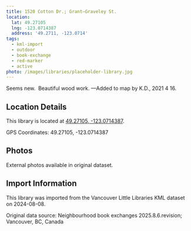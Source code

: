 ```yaml
---
title: 1520 Cotton Dr.; Grant—Graveley St.
location:
  lat: 49.27105
  lng: -123.0714387
  address: '49.2711, -123.0714'
tags:
  - kml-import
  - outdoor
  - book-exchange
  - red-marker
  - active
photo: /images/libraries/placeholder-library.jpg
---
```

Seems new.  Beautiful wood work.
—Added to map by K.D., 2021 4 16.

## Location Details

This library is located at [49.27105, -123.0714387](https://www.google.com/maps?q=49.27105,-123.0714387).

GPS Coordinates: 49.27105, -123.0714387

## Photos

External photos available in original dataset.

## Import Information

This library was imported from the Vancouver Little Libraries KML dataset on 2024-08-08.

Original data source: Neighbourhood book exchanges 2025.8.6.revision; Vancouver, BC, Canada
